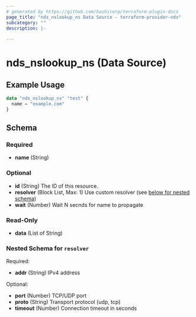 ```yaml
---
# generated by https://github.com/hashicorp/terraform-plugin-docs
page_title: "nds_nslookup_ns Data Source - terraform-provider-nds"
subcategory: ""
description: |-
  
---
```


# nds_nslookup_ns (Data Source)



## Example Usage

```terraform
data "nds_nslookup_ns" "test" {
  name = "example.com"
}
```

<!-- schema generated by tfplugindocs -->
## Schema

### Required

- **name** (String)

### Optional

- **id** (String) The ID of this resource.
- **resolver** (Block List, Max: 1) Use custom resolver (see [below for nested schema](#nestedblock--resolver))
- **wait** (Number) Wait N secnds for name to propagate

### Read-Only

- **data** (List of String)

<a id="nestedblock--resolver"></a>
### Nested Schema for `resolver`

Required:

- **addr** (String) IPv4 address

Optional:

- **port** (Number) TCP/UDP port
- **proto** (String) Transport protocol (udp, tcp)
- **timeout** (Number) Connection timeout in seconds


